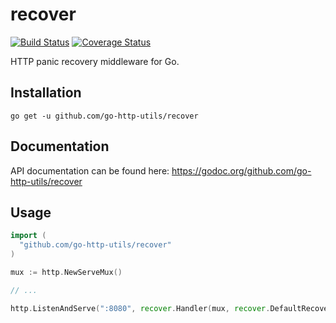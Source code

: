 # recover
[![Build Status](https://travis-ci.org/go-http-utils/recover.svg?branch=master)](https://travis-ci.org/go-http-utils/recover)
[![Coverage Status](https://coveralls.io/repos/github/go-http-utils/recover/badge.svg?branch=master)](https://coveralls.io/github/go-http-utils/recover?branch=master)

HTTP panic recovery middleware for Go.

## Installation

```
go get -u github.com/go-http-utils/recover
```

## Documentation

API documentation can be found here: https://godoc.org/github.com/go-http-utils/recover

## Usage

```go
import (
  "github.com/go-http-utils/recover"
)
```

```go
mux := http.NewServeMux()

// ...

http.ListenAndServe(":8080", recover.Handler(mux, recover.DefaultRecoverHandler))
```
